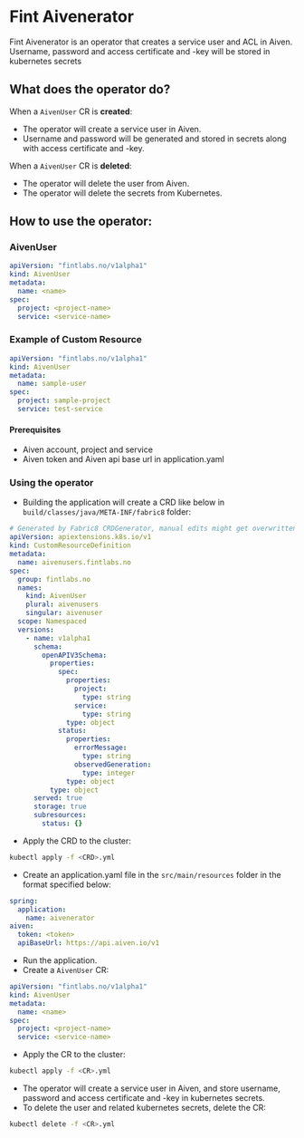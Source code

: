 # Fint Aivenerator

Fint Aivenerator is an operator that creates a service user and ACL in Aiven. 
Username, password and access certificate and -key will be stored in kubernetes secrets

## What does the operator do?

When a `AivenUser` CR is **created**:
* The operator will create a service user in Aiven.
* Username and password will be generated and stored in secrets along with access certificate and -key.

When a `AivenUser` CR is **deleted**:
* The operator will delete the user from Aiven. 
* The operator will delete the secrets from Kubernetes.

## How to use the operator:

### AivenUser
```yaml
apiVersion: "fintlabs.no/v1alpha1"
kind: AivenUser
metadata:
  name: <name>
spec:
  project: <project-name>
  service: <service-name>
```

### Example of Custom Resource

```yaml
apiVersion: "fintlabs.no/v1alpha1"
kind: AivenUser
metadata:
  name: sample-user
spec:
  project: sample-project
  service: test-service
```

#### Prerequisites
* Aiven account, project and service
* Aiven token and Aiven api base url in application.yaml

### Using the operator

* Building the application will create a CRD like below in `build/classes/java/META-INF/fabric8` folder:
```yaml
# Generated by Fabric8 CRDGenerator, manual edits might get overwritten!
apiVersion: apiextensions.k8s.io/v1
kind: CustomResourceDefinition
metadata:
  name: aivenusers.fintlabs.no
spec:
  group: fintlabs.no
  names:
    kind: AivenUser
    plural: aivenusers
    singular: aivenuser
  scope: Namespaced
  versions:
    - name: v1alpha1
      schema:
        openAPIV3Schema:
          properties:
            spec:
              properties:
                project:
                  type: string
                service:
                  type: string
              type: object
            status:
              properties:
                errorMessage:
                  type: string
                observedGeneration:
                  type: integer
              type: object
          type: object
      served: true
      storage: true
      subresources:
        status: {}

```

* Apply the CRD to the cluster:
```bash
kubectl apply -f <CRD>.yml
```
* Create an application.yaml file in the `src/main/resources` folder in the format specified below:
```yaml
spring:
  application:
    name: aivenerator
aiven: 
  token: <token>
  apiBaseUrl: https://api.aiven.io/v1
```
* Run the application.
* Create a `AivenUser` CR:
```yaml
apiVersion: "fintlabs.no/v1alpha1"
kind: AivenUser
metadata:
  name: <name>
spec:
  project: <project-name>
  service: <service-name>
```
* Apply the CR to the cluster:
```bash
kubectl apply -f <CR>.yml
```
* The operator will create a service user in Aiven, and store username, password and access certificate and -key in kubernetes secrets. 
* To delete the user and related kubernetes secrets, delete the CR:
```bash
kubectl delete -f <CR>.yml
```